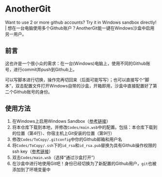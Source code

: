 # AnotherGit

Want to use 2 or more github accounts? Try it in Windows sandbox directly! | 想在一台电脑使用多个Github账户？AnotherGit能一键在Windows沙盒中启用另一用户。

## 前言

这也许是一个很小众的需求：在一台(Windows)电脑上，使用不同的Github账号，进行commit并push到Github上。

可以写脚本进行切换，操作完再切回来（后面可能写写）；也可以直接写个“脚本”，双击配置文件打开Windows自带的沙盒，开箱即用，沙盒中直接配置好了第二个Github账号的身份。

## 使用方法

1. 在Windows上启用Windows Sandbox（[参考链接](https://learn.microsoft.com/zh-cn/windows/security/application-security/application-isolation/windows-sandbox/windows-sandbox-overview)）
2. 将本仓库下载到本地，并修改```Codes/main.wsb```中的配置。包括：本仓库下载到的位置（第4行）、你宿主机上Git安装的位置（第9行）
3. 修改```Codes/ToCopy/.gitconfig```中你的Github邮箱和用户名
4. 将```Codes/ToCopy/.ssh```下的```id_rsa```和```id_rsa.pub```替换为具有Github操作权限的ssh key（[参考链接](https://docs.github.com/zh/authentication/connecting-to-github-with-ssh/generating-a-new-ssh-key-and-adding-it-to-the-ssh-agent)）
5. 双击```Codes/main.wsb```（选择“通过沙盒打开”）
6. 在沙盒中进行地使用Git吧！身份已经切换为了新配置的Github用户，```git```也被添加到了环境变量中
